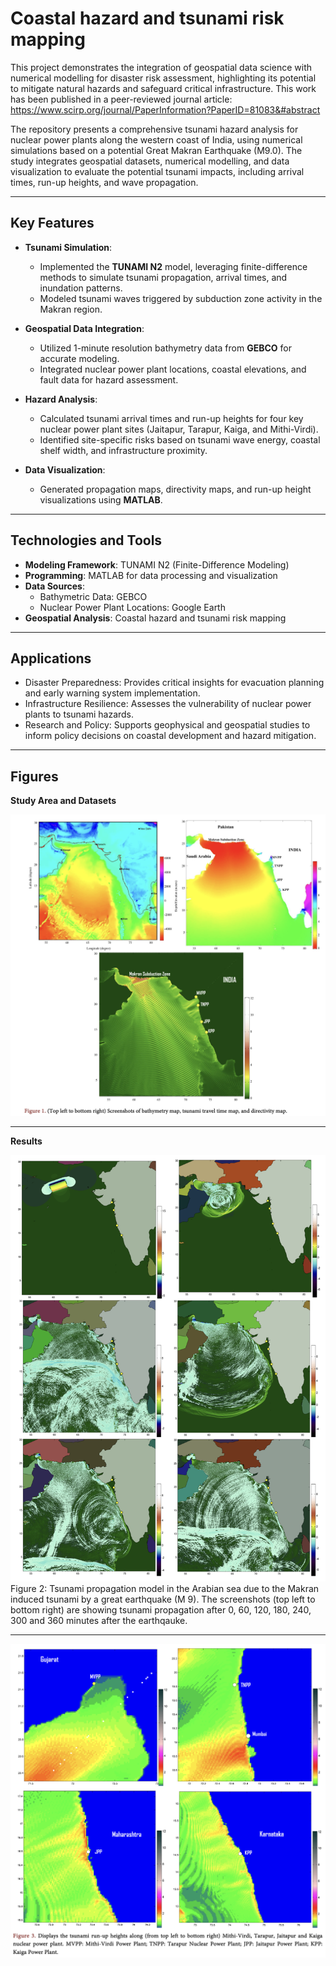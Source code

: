 # Coastal hazard and tsunami risk mapping

This project demonstrates the integration of geospatial data science with numerical modelling for disaster risk assessment, highlighting its potential to mitigate natural hazards and safeguard critical infrastructure. This work has been published in a peer-reviewed journal article: https://www.scirp.org/journal/PaperInformation?PaperID=81083&#abstract 

The repository presents a comprehensive tsunami hazard analysis for nuclear power plants along the western coast of India, using numerical simulations based on a potential Great Makran Earthquake (M9.0). The study integrates geospatial datasets, numerical modelling, and data visualization to evaluate the potential tsunami impacts, including arrival times, run-up heights, and wave propagation.

---

## Key Features
- **Tsunami Simulation**:
  - Implemented the **TUNAMI N2** model, leveraging finite-difference methods to simulate tsunami propagation, arrival times, and inundation patterns.
  - Modeled tsunami waves triggered by subduction zone activity in the Makran region.

- **Geospatial Data Integration**:
  - Utilized 1-minute resolution bathymetry data from **GEBCO** for accurate modeling.
  - Integrated nuclear power plant locations, coastal elevations, and fault data for hazard assessment.

- **Hazard Analysis**:
  - Calculated tsunami arrival times and run-up heights for four key nuclear power plant sites (Jaitapur, Tarapur, Kaiga, and Mithi-Virdi).
  - Identified site-specific risks based on tsunami wave energy, coastal shelf width, and infrastructure proximity.

- **Data Visualization**:
  - Generated propagation maps, directivity maps, and run-up height visualizations using **MATLAB**.

---

## Technologies and Tools
- **Modeling Framework**: TUNAMI N2 (Finite-Difference Modeling)
- **Programming**: MATLAB for data processing and visualization
- **Data Sources**:
  - Bathymetric Data: GEBCO
  - Nuclear Power Plant Locations: Google Earth
- **Geospatial Analysis**: Coastal hazard and tsunami risk mapping

---

## Applications
- Disaster Preparedness: Provides critical insights for evacuation planning and early warning system implementation.
- Infrastructure Resilience: Assesses the vulnerability of nuclear power plants to tsunami hazards.
- Research and Policy: Supports geophysical and geospatial studies to inform policy decisions on coastal development and hazard mitigation.

---
## Figures

**Study Area and Datasets**

![Tsunami](images/figure1.png "Modelling")

--------

**Results**

![Tsunami](images/figure2.png "Modelling")
Figure 2: Tsunami propagation model in the Arabian sea due to the Makran induced tsunami by a great earthquake (M 9). The screenshots (top left to bottom right) are showing tsunami propagation after 0, 60, 120, 180, 240, 300 and 360 minutes after the earthqauke.

---------

![Tsunami](images/figure3.png "Modelling")
